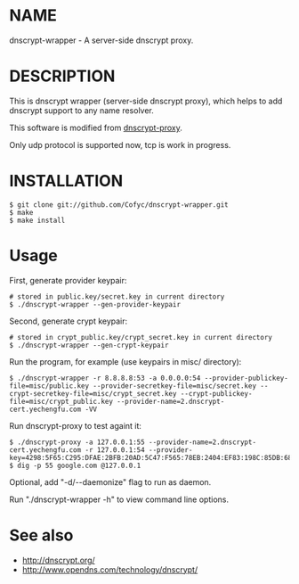 NAME
====

dnscrypt-wrapper - A server-side dnscrypt proxy.

DESCRIPTION
===========

This is dnscrypt wrapper (server-side dnscrypt proxy), which helps to add dnscrypt support to any name resolver.

This software is modified from
[dnscrypt-proxy](https://github.com/opendns/dnscrypt-proxy).

Only udp protocol is supported now, tcp is work in progress.

INSTALLATION
============

    $ git clone git://github.com/Cofyc/dnscrypt-wrapper.git
    $ make
    $ make install
    
Usage
=====

First, generate provider keypair:

    # stored in public.key/secret.key in current directory
    $ ./dnscrypt-wrapper --gen-provider-keypair

Second, generate crypt keypair:

    # stored in crypt_public.key/crypt_secret.key in current directory
    $ ./dnscrypt-wrapper --gen-crypt-keypair

Run the program, for example (use keypairs in misc/ directory):

    $ ./dnscrypt-wrapper -r 8.8.8.8:53 -a 0.0.0.0:54 --provider-publickey-file=misc/public.key --provider-secretkey-file=misc/secret.key --crypt-secretkey-file=misc/crypt_secret.key --crypt-publickey-file=misc/crypt_public.key --provider-name=2.dnscrypt-cert.yechengfu.com -VV

Run dnscrypt-proxy to test againt it:

    $ ./dnscrypt-proxy -a 127.0.0.1:55 --provider-name=2.dnscrypt-cert.yechengfu.com -r 127.0.0.1:54 --provider-key=4298:5F65:C295:DFAE:2BFB:20AD:5C47:F565:78EB:2404:EF83:198C:85DB:68F1:3E33:E952
    $ dig -p 55 google.com @127.0.0.1

Optional, add "-d/--daemonize" flag to run as daemon.

Run "./dnscrypt-wrapper -h" to view command line options.

See also
========
    
- http://dnscrypt.org/
- http://www.opendns.com/technology/dnscrypt/
